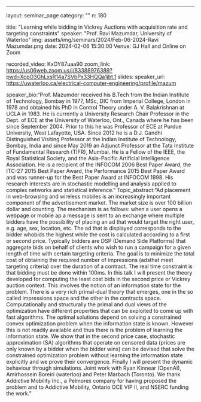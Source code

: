 ---

layout: seminar_page
category: ""
n: 180

title: "Learning while bidding in Vickrey Auctions with acquisition rate and targeting constraints"
speaker: "Prof. Ravi Mazumdar, University of Waterloo" 
img: assets/img/seminars/2024/Feb-06-2024-Ravi Mazumdar.png
date: 2024-02-06 15:30:00 
Venue:  GJ Hall and Online on Zoom

recorded_video: KxOY87uaa90
zoom_link: https://us06web.zoom.us/j/83388976389?pwd=XcpO3GhLxsR14a7SVbPx33HQQa1jbt.1
slides: 
speaker_url: https://uwaterloo.ca/electrical-computer-engineering/profile/mazum

speaker_bio:“Prof. Mazumder received his B.Tech from the Indian Institute of Technology, Bombay in 1977, MSc, DIC from Imperial College, London in 1978 and obtained his PhD in Control Theory under A. V. Balakrishnan at UCLA in  1983. He is currently a University Research Chair Professor in the Dept. of ECE at the University of Waterloo, Ont., Canada where he has been since September 2004. Prior to this he was Professor of ECE at Purdue University, West Lafayette, USA. Since 2012 he is a D.J. Gandhi Distinguished Visiting Professor at the Indian Institute of Technology, Bombay, India and since May 2019 an Adjunct Professor at the Tata Institute of Fundamental Research (TIFR), Mumbai. He is a Fellow of the IEEE, the Royal Statistical Society, and the Asia-Pacific Artificial Intelligence Association. He is a recipient of the INFOCOM 2006 Best Paper Award, the ITC-27 2015 Best Paper Award, the Performance 2015 Best Paper Award and was runner-up for the Best Paper Award at INFOCOM 1998. His research interests are in stochastic modelling and analysis applied to complex networks and statistical inference.”
Topic_abstract:“Ad placement in web-browsing and wireless mobiles is an increasingly important component of the advertisement market. The market size is over  100 billion dollar and counting. The mechanism is as follows: when a user opens a webpage or mobile ap a message is sent to an exchange where multiple bidders have the possibility of placing an ad that would target the right user, e.g. age, sex, location, etc. The ad that is displayed corresponds to the bidder whobids the highest while the cost is calculated according to a first or second price. Typically bidders are DSP (Demand Side Platforms) that aggregate bids on behalf of clients who wish to run a campaign for a given length of time with certain targeting criteria. The goal is to minimize the total cost of obtaining the required number of impressions (adsthat meet targeting criteria) over the duration of a contract. The real time constraint is that bidding must be done within 100ms. In this talk I will present the theory developed for computing the least cost bids in the second price or Vickrey auction context. This involves the notion of an information state for the problem. There is a very rich primal-dual theory that emerges, one in the so called impressions space and the other in the contracts space. Computationally and structurally the primal and dual views of the optimization have different properties that can be exploited to come up with fast algorithms. The optimal solutions depend on solving a constrained convex optimization problem when the information state is known. However this is not readily available and thus there is the problem of learning the information state. We show that in the second price case, stochastic approximation (SA) algorithms that operate on censored data (prices are only known by a bidder when the bidder wins) can be devised that solve the constrained optimization problem without learning the information state explicitly and we prove their convergence. Finally I will present the dynamic behaviour through simulations. Joint work with Ryan Kinnear (OpenAI), Amirhossein Boreiri (waterloo) and Peter Marbach (Toronto). We thank Addictive Mobility Inc., a Pelmorex company for having proposed the problem and to Addictive Mobility, Ontario OCE VIP II, and NSERC funding the work.” 
